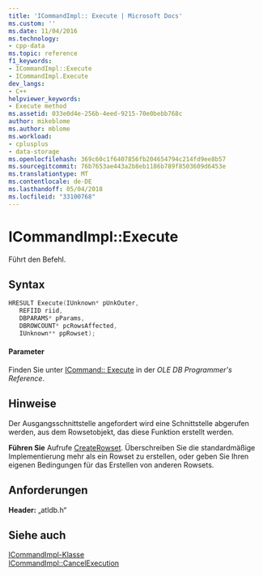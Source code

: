 ```yaml
---
title: 'ICommandImpl:: Execute | Microsoft Docs'
ms.custom: ''
ms.date: 11/04/2016
ms.technology:
- cpp-data
ms.topic: reference
f1_keywords:
- ICommandImpl::Execute
- ICommandImpl.Execute
dev_langs:
- C++
helpviewer_keywords:
- Execute method
ms.assetid: 033e0d4e-256b-4eed-9215-70e0bebb768c
author: mikeblome
ms.author: mblome
ms.workload:
- cplusplus
- data-storage
ms.openlocfilehash: 369c60c1f6407856fb204654794c214fd9ee8b57
ms.sourcegitcommit: 76b7653ae443a2b8eb1186b789f8503609d6453e
ms.translationtype: MT
ms.contentlocale: de-DE
ms.lasthandoff: 05/04/2018
ms.locfileid: "33100768"
---
```

# <a name="icommandimplexecute"></a>ICommandImpl::Execute
Führt den Befehl.  
  
## <a name="syntax"></a>Syntax  
  
```cpp
HRESULT Execute(IUnknown* pUnkOuter,  
   REFIID riid,  
   DBPARAMS* pParams,  
   DBROWCOUNT* pcRowsAffected,  
   IUnknown** ppRowset);  
```  
  
#### <a name="parameters"></a>Parameter  
 Finden Sie unter [ICommand:: Execute](https://msdn.microsoft.com/en-us/library/ms718095.aspx) in der *OLE DB Programmer's Reference*.  
  
## <a name="remarks"></a>Hinweise  
 Der Ausgangsschnittstelle angefordert wird eine Schnittstelle abgerufen werden, aus dem Rowsetobjekt, das diese Funktion erstellt werden.  
  
 **Führen Sie** Aufrufe [CreateRowset](../../data/oledb/icommandimpl-createrowset.md). Überschreiben Sie die standardmäßige Implementierung mehr als ein Rowset zu erstellen, oder geben Sie Ihren eigenen Bedingungen für das Erstellen von anderen Rowsets.  
  
## <a name="requirements"></a>Anforderungen  
 **Header:** „atldb.h“  
  
## <a name="see-also"></a>Siehe auch  
 [ICommandImpl-Klasse](../../data/oledb/icommandimpl-class.md)   
 [ICommandImpl::CancelExecution](../../data/oledb/icommandimpl-cancelexecution.md)